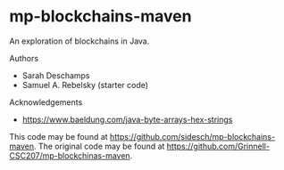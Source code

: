 # mp-blockchains-maven

An exploration of blockchains in Java.

Authors

* Sarah Deschamps
* Samuel A. Rebelsky (starter code)

Acknowledgements

* https://www.baeldung.com/java-byte-arrays-hex-strings

This code may be found at <https://github.com/sidesch/mp-blockchains-maven>. The original code may be found at <https://github.com/Grinnell-CSC207/mp-blockchinas-maven>.
